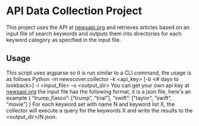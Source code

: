 # API Data Collection Project
This project uses the API at [newsapi.org](https://newsapi.org/) and retrieves articles based on an input file of search keywords and outputs them into directories for each keyword category as specified in the input file.

## Usage
This script uses argparse so it is run similar to a CLI command, the usage is as follows
  Python -m newscover.collector -k <api_key> [-b <# days to lookback>] -i <input_file> -o <output_dir>
You can get your own api key at [newsapi.org](https://newsapi.org/)
the input file has the following format, it is a json file, here's an example
  { “trump_fiasco”: [“trump”, “trial”], “swift”: [“taylor”, “swift”, “movie”] }
For each keyword set with name N and keyword list X, the collector will execute a query for the keywords X and write the results to the <output_dir>/N.json. 
